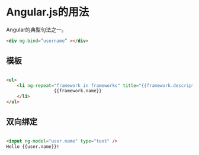 # Angular.js的用法

Angular的典型句法之一。

```html
<div ng-bind=”username” ></div>
```

## 模板

```html

<ul> 
    <li ng-repeat="framework in frameworks" title="{{framework.description}}">               
                  {{framework.name}} 
    </li> 
</ul>

```

## 双向绑定

```html

<input ng-model="user.name" type="text" />
Hello {{user.name}}!

```
